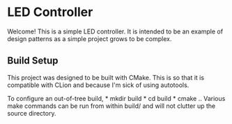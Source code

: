 # LED Controller
Welcome! This is a simple LED controller.
It is intended to be an example of design patterns as a simple project grows to be complex.

## Build Setup
This project was designed to be built with CMake.
This is so that it is compatible with CLion and because I'm sick of using autotools.

To configure an out-of-tree build,
    * mkdir build
    * cd build
    * cmake ..
Various make commands can be run from within build/ and will not clutter up the source directory.
